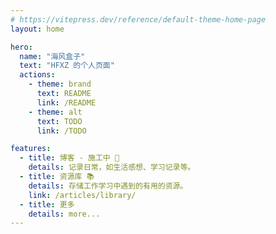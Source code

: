 ```yaml
---
# https://vitepress.dev/reference/default-theme-home-page
layout: home

hero:
  name: "海风盒子"
  text: "HFXZ 的个人页面"
  actions:
    - theme: brand
      text: README
      link: /README
    - theme: alt
      text: TODO
      link: /TODO

features:
  - title: 博客 - 施工中 🚧
    details: 记录日常，如生活感想、学习记录等。
  - title: 资源库 📚
    details: 存储工作学习中遇到的有用的资源。
    link: /articles/library/
  - title: 更多
    details: more...
---
```

